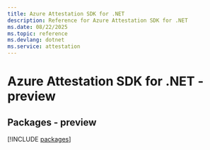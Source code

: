 ```yaml
---
title: Azure Attestation SDK for .NET
description: Reference for Azure Attestation SDK for .NET
ms.date: 08/22/2025
ms.topic: reference
ms.devlang: dotnet
ms.service: attestation
---
```

# Azure Attestation SDK for .NET - preview
## Packages - preview
[!INCLUDE [packages](attestation-index.md)]